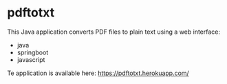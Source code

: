 # pdftotxt

This Java application converts PDF files to plain text using a web interface:
* java
* springboot
* javascript

Te application is available here: https://pdftotxt.herokuapp.com/
